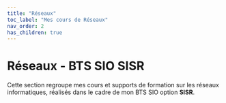 ```yaml
---
title: "Réseaux"
toc_label: "Mes cours de Réseaux"
nav_order: 2
has_children: true
---
```



# Réseaux - BTS SIO SISR

Cette section regroupe mes cours et supports de formation sur les réseaux informatiques, réalisés dans le cadre de mon BTS SIO option **SISR**.
